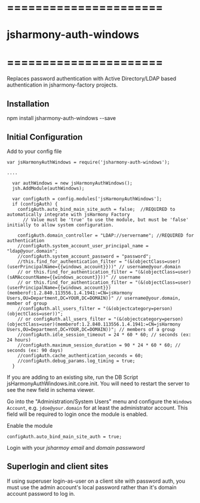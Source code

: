 # ======================
# jsharmony-auth-windows
# ======================

Replaces password authentication with Active Directory/LDAP based authentication in jsharmony-factory projects.

## Installation

npm install jsharmony-auth-windows --save

## Initial Configuration

Add to your config file
```
var jsHarmonyAuthWindows = require('jsharmony-auth-windows');

....

  var authWindows = new jsHarmonyAuthWindows();
  jsh.AddModule(authWindows);

  var configAuth = config.modules['jsHarmonyAuthWindows'];
  if (configAuth) {
    configAuth.auto_bind_main_site_auth = false;  //REQUIRED to automatically integrate with jsHarmony Factory
      // Value must be 'true' to use the module, but must be 'false' initially to allow system configuration.

    configAuth.domain_controller = "LDAP://servername"; //REQUIRED for authentication
    //configAuth.system_account_user_principal_name = "ldap@your.domain";
    //configAuth.system_account_password = "password";
    //this.find_for_authentication_filter = "(&(objectClass=user)(userPrincipalName={{windows_account}}))" // username@your.domain
    // or this.find_for_authentication_filter = "(&(objectClass=user)(sAMAccountName={{windows_account}}))" // username
    // or this.find_for_authentication_filter = "(&(objectClass=user)(userPrincipalName={{windows_account}})(memberof:1.2.840.113556.1.4.1941:=CN=jsHarmony Users,OU=Department,DC=YOUR,DC=DOMAIN))" // username@your.domain, member of group
    //configAuth.all_users_filter = "(&(objectcategory=person)(objectClass=user))";
    // or configAuth.all_users_filter = "(&(objectcategory=person)(objectClass=user)(memberof:1.2.840.113556.1.4.1941:=CN=jsHarmony Users,OU=Department,DC=YOUR,DC=DOMAIN))"; // members of a group
    //configAuth.idle_session_timeout = 24 * 60 * 60; // seconds (ex: 24 hours)
    //configAuth.maximum_session_duration = 90 * 24 * 60 * 60; // seconds (ex: 90 days)
    //configAuth.cache_authentication_seconds = 60;
    //configAuth.debug_params.log_timing = true;
  }
```

If you are adding to an existing site, run the DB Script jsHarmonyAuthWindows.init.core.init. You will need to restart the server to see the new field in schema viewer.

Go into the "Administration/System Users" menu and configure the `Windows Account`, e.g. `jdoe@your.domain` for at least the administrator account. This field will be required to login once the module is enabled.

Enable the module

`configAuth.auto_bind_main_site_auth = true;`

Login with your *jsharmoy email* and *domain passwword*

## Superlogin and client sites

If using superuser login-as-user on a client site with password auth, you must use the admin account's local password rather than it's domain account password to log in.